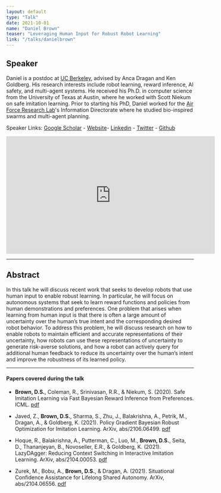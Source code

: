 ```yaml
---
layout: default
type: "Talk"
date: 2021-10-01
name: "Daniel Brown"
teaser: "Leveraging Human Input for Robust Robot Learning"
link: "/talks/danielbrown"
---
```

## Speaker

Daniel is a postdoc at [UC Berkeley](https://www.berkeley.edu/), advised by Anca Dragan and Ken Goldberg. His research interests include robot learning, reward inference, AI safety, and multi-agent systems. He received his Ph.D. in computer science from the University of Texas at Austin, where he worked with Scott Niekum on safe imitation learning. Prior to starting his PhD, Daniel worked for the [Air Force Research Lab](https://www.afrl.af.mil/)'s Information Directorate where he studied bio-inspired swarms and multi-agent planning.

Speaker Links: [Google Scholar](https://scholar.google.com/citations?user=A3wg18wAAAAJ&hl=en) - [Website](https://people.eecs.berkeley.edu/~dsbrown/)- [Linkedin](https://www.linkedin.com/in/daniel-brown-0ba93b21/) - [Twitter](https://twitter.com/daniel_s_brown?lang=en) - [Github](https://github.com/dsbrown1331)

<iframe width="560" height="315" src="https://www.youtube.com/embed/okKbRMawxPI" title="YouTube video player" frameborder="0" allow="accelerometer; autoplay; clipboard-write; encrypted-media; gyroscope; picture-in-picture" allowfullscreen></iframe>

---

## Abstract
In this talk he will discuss recent work that seeks to develop robots that use human input to enable robust learning. In particular, he will focus on autonomous systems that seek to learn reward functions and policies from human demonstrations and preferences. One problem that arises when learning from human input is that there is often a large amount of uncertainty over the human’s true intent and the corresponding desired robot behavior. To address this problem, he will discuss research on how to enable robots to maintain efficient and accurate representations of their uncertainty, how robots can use these representations of uncertainty to generate risk-averse solutions, and how a robot can actively query for additional human feedback to reduce its uncertainty over the human’s intent and improve the robustness of its learned policy.

---

#### Papers covered during the talk
* **Brown, D.S.**, Coleman, R., Srinivasan, R.R., & Niekum, S. (2020). Safe Imitation Learning via Fast Bayesian Reward Inference from Preferences. ICML. [pdf](https://arxiv.org/pdf/2002.09089.pdf)

* Javed, Z., **Brown, D.S.**, Sharma, S., Zhu, J., Balakrishna, A., Petrik, M., Dragan, A., & Goldberg, K. (2021). Policy Gradient Bayesian Robust Optimization for Imitation Learning. ArXiv, abs/2106.06499. [pdf](https://arxiv.org/pdf/2106.06499.pdf)

* Hoque, R., Balakrishna, A., Putterman, C., Luo, M., **Brown, D.S.**, Seita, D., Thananjeyan, B., Novoseller, E.R., & Goldberg, K. (2021). LazyDAgger: Reducing Context Switching in Interactive Imitation Learning. ArXiv, abs/2104.00053. [pdf](https://arxiv.org/pdf/2104.00053.pdf)

* Zurek, M., Bobu, A., **Brown, D.S.**, & Dragan, A. (2021). Situational Confidence Assistance for Lifelong Shared Autonomy. ArXiv, abs/2104.06556. [pdf](https://arxiv.org/abs/2104.06556)
